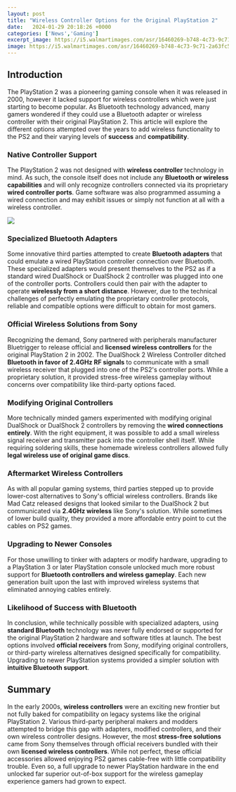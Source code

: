 ```yaml
---
layout: post
title: "Wireless Controller Options for the Original PlayStation 2"
date:   2024-01-29 20:18:26 +0000
categories: ['News','Gaming']
excerpt_image: https://i5.walmartimages.com/asr/16460269-b748-4c73-9c71-2a63fc54902d_1.59e1e991c97fefe8de5909d1f88bccb7.jpeg
image: https://i5.walmartimages.com/asr/16460269-b748-4c73-9c71-2a63fc54902d_1.59e1e991c97fefe8de5909d1f88bccb7.jpeg
---
```


## Introduction
The PlayStation 2 was a pioneering gaming console when it was released in 2000, however it lacked support for wireless controllers which were just starting to become popular. As Bluetooth technology advanced, many gamers wondered if they could use a Bluetooth adapter or wireless controller with their original PlayStation 2. This article will explore the different options attempted over the years to add wireless functionality to the PS2 and their varying levels of **success** and **compatibility**. 
### Native Controller Support  
The PlayStation 2 was not designed with **wireless controller** technology in mind. As such, the console itself does not include any **Bluetooth or wireless capabilities** and will only recognize controllers connected via its proprietary **wired controller ports**. Game software was also programmed assuming a wired connection and may exhibit issues or simply not function at all with a wireless controller.

![](https://i5.walmartimages.com/asr/16460269-b748-4c73-9c71-2a63fc54902d_1.59e1e991c97fefe8de5909d1f88bccb7.jpeg)
### Specialized Bluetooth Adapters
Some innovative third parties attempted to create **Bluetooth adapters** that could emulate a wired PlayStation controller connection over Bluetooth. These specialized adapters would present themselves to the PS2 as if a standard wired DualShock or DualShock 2 controller was plugged into one of the controller ports. Controllers could then pair with the adapter to operate **wirelessly from a short distance**. However, due to the technical challenges of perfectly emulating the proprietary controller protocols, reliable and compatible options were difficult to obtain for most gamers. 
### Official Wireless Solutions from Sony
Recognizing the demand, Sony partnered with peripherals manufacturer Bluetrigger to release official and **licensed wireless controllers** for the original PlayStation 2 in 2002. The DualShock 2 Wireless Controller ditched **Bluetooth in favor of 2.4GHz RF signals** to communicate with a small wireless receiver that plugged into one of the PS2's controller ports. While a proprietary solution, it provided stress-free wireless gameplay without concerns over compatibility like third-party options faced. 
### Modifying Original Controllers  
More technically minded gamers experimented with modifying original DualShock or DualShock 2 controllers by removing the **wired connections entirely**. With the right equipment, it was possible to add a small wireless signal receiver and transmitter pack into the controller shell itself. While requiring soldering skills, these homemade wireless controllers allowed fully **legal wireless use of original game discs**. 
### Aftermarket Wireless Controllers
As with all popular gaming systems, third parties stepped up to provide lower-cost alternatives to Sony's official wireless controllers. Brands like Mad Catz released designs that looked similar to the DualShock 2 but communicated via **2.4GHz wireless** like Sony's solution. While sometimes of lower build quality, they provided a more affordable entry point to cut the cables on PS2 games.
### Upgrading to Newer Consoles  
For those unwilling to tinker with adapters or modify hardware, upgrading to a PlayStation 3 or later PlayStation console unlocked much more robust support for **Bluetooth controllers and wireless gameplay**. Each new generation built upon the last with improved wireless systems that eliminated annoying cables entirely.
### Likelihood of Success with Bluetooth  
In conclusion, while technically possible with specialized adapters, using **standard Bluetooth** technology was never fully endorsed or supported for the original PlayStation 2 hardware and software titles at launch. The best options involved **official receivers** from Sony, modifying original controllers, or third-party wireless alternatives designed specifically for compatibility. Upgrading to newer PlayStation systems provided a simpler solution with **intuitive Bluetooth support**.
## Summary
In the early 2000s, **wireless controllers** were an exciting new frontier but not fully baked for compatibility on legacy systems like the original PlayStation 2. Various third-party peripheral makers and modders attempted to bridge this gap with adapters, modified controllers, and their own wireless controller designs. However, the most **stress-free solutions** came from Sony themselves through official receivers bundled with their own **licensed wireless controllers**. While not perfect, these official accessories allowed enjoying PS2 games cable-free with little compatibility trouble. Even so, a full upgrade to newer PlayStation hardware in the end unlocked far superior out-of-box support for the wireless gameplay experience gamers had grown to expect.